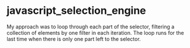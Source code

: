# javascript_selection_engine

My approach was to loop through each part of the selector, filtering a collection of elements by one filter in each iteration. The loop runs for the last time when there is only one part left to the selector.
